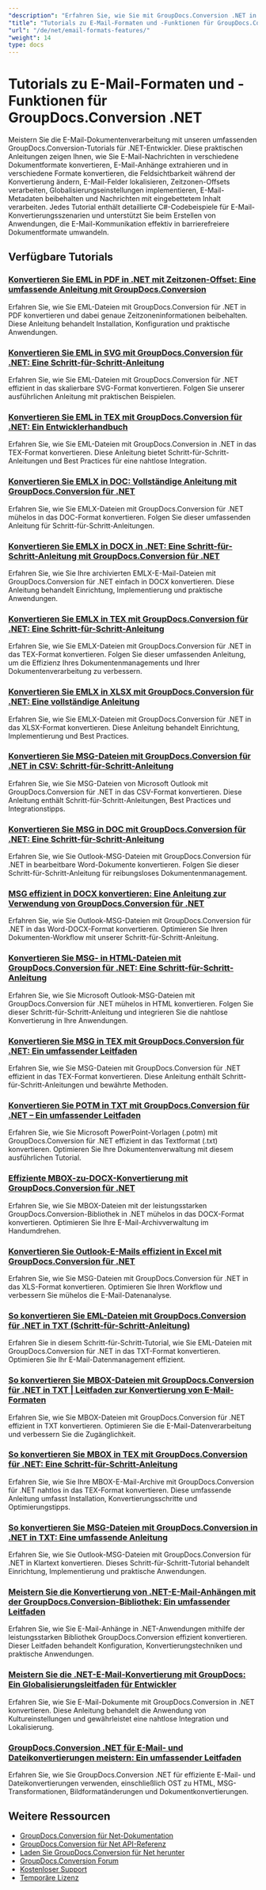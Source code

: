 ```yaml
---
"description": "Erfahren Sie, wie Sie mit GroupDocs.Conversion .NET in und aus E-Mail-Formaten (MSG, EML, EMLX) konvertieren und E-Mail-spezifische Funktionen handhaben."
"title": "Tutorials zu E-Mail-Formaten und -Funktionen für GroupDocs.Conversion .NET"
"url": "/de/net/email-formats-features/"
"weight": 14
type: docs
---
```

# Tutorials zu E-Mail-Formaten und -Funktionen für GroupDocs.Conversion .NET

Meistern Sie die E-Mail-Dokumentenverarbeitung mit unseren umfassenden GroupDocs.Conversion-Tutorials für .NET-Entwickler. Diese praktischen Anleitungen zeigen Ihnen, wie Sie E-Mail-Nachrichten in verschiedene Dokumentformate konvertieren, E-Mail-Anhänge extrahieren und in verschiedene Formate konvertieren, die Feldsichtbarkeit während der Konvertierung ändern, E-Mail-Felder lokalisieren, Zeitzonen-Offsets verarbeiten, Globalisierungseinstellungen implementieren, E-Mail-Metadaten beibehalten und Nachrichten mit eingebettetem Inhalt verarbeiten. Jedes Tutorial enthält detaillierte C#-Codebeispiele für E-Mail-Konvertierungsszenarien und unterstützt Sie beim Erstellen von Anwendungen, die E-Mail-Kommunikation effektiv in barrierefreiere Dokumentformate umwandeln.

## Verfügbare Tutorials

### [Konvertieren Sie EML in PDF in .NET mit Zeitzonen-Offset: Eine umfassende Anleitung mit GroupDocs.Conversion](./convert-eml-pdf-net-timezone-offset-groupdocs/)
Erfahren Sie, wie Sie EML-Dateien mit GroupDocs.Conversion für .NET in PDF konvertieren und dabei genaue Zeitzoneninformationen beibehalten. Diese Anleitung behandelt Installation, Konfiguration und praktische Anwendungen.

### [Konvertieren Sie EML in SVG mit GroupDocs.Conversion für .NET: Eine Schritt-für-Schritt-Anleitung](./convert-eml-svg-groupdocs-conversion-dotnet/)
Erfahren Sie, wie Sie EML-Dateien mit GroupDocs.Conversion für .NET effizient in das skalierbare SVG-Format konvertieren. Folgen Sie unserer ausführlichen Anleitung mit praktischen Beispielen.

### [Konvertieren Sie EML in TEX mit GroupDocs.Conversion für .NET: Ein Entwicklerhandbuch](./convert-eml-to-tex-groupdocs-net/)
Erfahren Sie, wie Sie EML-Dateien mit GroupDocs.Conversion in .NET in das TEX-Format konvertieren. Diese Anleitung bietet Schritt-für-Schritt-Anleitungen und Best Practices für eine nahtlose Integration.

### [Konvertieren Sie EMLX in DOC: Vollständige Anleitung mit GroupDocs.Conversion für .NET](./convert-emlx-to-doc-groupdocs-conversion-guide/)
Erfahren Sie, wie Sie EMLX-Dateien mit GroupDocs.Conversion für .NET mühelos in das DOC-Format konvertieren. Folgen Sie dieser umfassenden Anleitung für Schritt-für-Schritt-Anleitungen.

### [Konvertieren Sie EMLX in DOCX in .NET: Eine Schritt-für-Schritt-Anleitung mit GroupDocs.Conversion für .NET](./convert-emlx-to-docx-groupdocs-net/)
Erfahren Sie, wie Sie Ihre archivierten EMLX-E-Mail-Dateien mit GroupDocs.Conversion für .NET einfach in DOCX konvertieren. Diese Anleitung behandelt Einrichtung, Implementierung und praktische Anwendungen.

### [Konvertieren Sie EMLX in TEX mit GroupDocs.Conversion für .NET: Eine Schritt-für-Schritt-Anleitung](./convert-emlx-to-tex-groupdocs-conversion-net/)
Erfahren Sie, wie Sie EMLX-Dateien mit GroupDocs.Conversion für .NET in das TEX-Format konvertieren. Folgen Sie dieser umfassenden Anleitung, um die Effizienz Ihres Dokumentenmanagements und Ihrer Dokumentenverarbeitung zu verbessern.

### [Konvertieren Sie EMLX in XLSX mit GroupDocs.Conversion für .NET: Eine vollständige Anleitung](./convert-emlx-to-xlsx-groupdocs-net/)
Erfahren Sie, wie Sie EMLX-Dateien mit GroupDocs.Conversion für .NET in das XLSX-Format konvertieren. Diese Anleitung behandelt Einrichtung, Implementierung und Best Practices.

### [Konvertieren Sie MSG-Dateien mit GroupDocs.Conversion für .NET in CSV: Schritt-für-Schritt-Anleitung](./convert-msg-files-to-csv-using-groupdocs-conversion-for-net/)
Erfahren Sie, wie Sie MSG-Dateien von Microsoft Outlook mit GroupDocs.Conversion für .NET in das CSV-Format konvertieren. Diese Anleitung enthält Schritt-für-Schritt-Anleitungen, Best Practices und Integrationstipps.

### [Konvertieren Sie MSG in DOC mit GroupDocs.Conversion für .NET: Eine Schritt-für-Schritt-Anleitung](./convert-msg-to-doc-groupdocs-conversion-net/)
Erfahren Sie, wie Sie Outlook-MSG-Dateien mit GroupDocs.Conversion für .NET in bearbeitbare Word-Dokumente konvertieren. Folgen Sie dieser Schritt-für-Schritt-Anleitung für reibungsloses Dokumentenmanagement.

### [MSG effizient in DOCX konvertieren: Eine Anleitung zur Verwendung von GroupDocs.Conversion für .NET](./convert-msg-to-docx-groupdocs-conversion-dotnet/)
Erfahren Sie, wie Sie Outlook-MSG-Dateien mit GroupDocs.Conversion für .NET in das Word-DOCX-Format konvertieren. Optimieren Sie Ihren Dokumenten-Workflow mit unserer Schritt-für-Schritt-Anleitung.

### [Konvertieren Sie MSG- in HTML-Dateien mit GroupDocs.Conversion für .NET: Eine Schritt-für-Schritt-Anleitung](./convert-msg-files-to-html-groupdocs-conversion-dotnet/)
Erfahren Sie, wie Sie Microsoft Outlook-MSG-Dateien mit GroupDocs.Conversion für .NET mühelos in HTML konvertieren. Folgen Sie dieser Schritt-für-Schritt-Anleitung und integrieren Sie die nahtlose Konvertierung in Ihre Anwendungen.

### [Konvertieren Sie MSG in TEX mit GroupDocs.Conversion für .NET: Ein umfassender Leitfaden](./convert-msg-to-tex-groupdocs-dotnet/)
Erfahren Sie, wie Sie MSG-Dateien mit GroupDocs.Conversion für .NET effizient in das TEX-Format konvertieren. Diese Anleitung enthält Schritt-für-Schritt-Anleitungen und bewährte Methoden.

### [Konvertieren Sie POTM in TXT mit GroupDocs.Conversion für .NET – Ein umfassender Leitfaden](./convert-potm-to-txt-groupdocs-conversion-net/)
Erfahren Sie, wie Sie Microsoft PowerPoint-Vorlagen (.potm) mit GroupDocs.Conversion für .NET effizient in das Textformat (.txt) konvertieren. Optimieren Sie Ihre Dokumentenverwaltung mit diesem ausführlichen Tutorial.

### [Effiziente MBOX-zu-DOCX-Konvertierung mit GroupDocs.Conversion für .NET](./convert-mbox-to-docx-groupdocs-conversion-net/)
Erfahren Sie, wie Sie MBOX-Dateien mit der leistungsstarken GroupDocs.Conversion-Bibliothek in .NET mühelos in das DOCX-Format konvertieren. Optimieren Sie Ihre E-Mail-Archivverwaltung im Handumdrehen.

### [Konvertieren Sie Outlook-E-Mails effizient in Excel mit GroupDocs.Conversion für .NET](./convert-outlook-emails-to-excel-groupdocs-conversion-net/)
Erfahren Sie, wie Sie MSG-Dateien mit GroupDocs.Conversion für .NET in das XLS-Format konvertieren. Optimieren Sie Ihren Workflow und verbessern Sie mühelos die E-Mail-Datenanalyse.

### [So konvertieren Sie EML-Dateien mit GroupDocs.Conversion für .NET in TXT (Schritt-für-Schritt-Anleitung)](./convert-eml-txt-groupdocs-conversion-net/)
Erfahren Sie in diesem Schritt-für-Schritt-Tutorial, wie Sie EML-Dateien mit GroupDocs.Conversion für .NET in das TXT-Format konvertieren. Optimieren Sie Ihr E-Mail-Datenmanagement effizient.

### [So konvertieren Sie MBOX-Dateien mit GroupDocs.Conversion für .NET in TXT | Leitfaden zur Konvertierung von E-Mail-Formaten](./convert-mbox-to-txt-groupdocs-dotnet/)
Erfahren Sie, wie Sie MBOX-Dateien mit GroupDocs.Conversion für .NET effizient in TXT konvertieren. Optimieren Sie die E-Mail-Datenverarbeitung und verbessern Sie die Zugänglichkeit.

### [So konvertieren Sie MBOX in TEX mit GroupDocs.Conversion für .NET: Eine Schritt-für-Schritt-Anleitung](./convert-mbox-to-tex-groupdocs-conversion-net/)
Erfahren Sie, wie Sie Ihre MBOX-E-Mail-Archive mit GroupDocs.Conversion für .NET nahtlos in das TEX-Format konvertieren. Diese umfassende Anleitung umfasst Installation, Konvertierungsschritte und Optimierungstipps.

### [So konvertieren Sie MSG-Dateien mit GroupDocs.Conversion in .NET in TXT: Eine umfassende Anleitung](./convert-msg-to-txt-groupdocs-net-tutorial/)
Erfahren Sie, wie Sie Outlook-MSG-Dateien mit GroupDocs.Conversion für .NET in Klartext konvertieren. Dieses Schritt-für-Schritt-Tutorial behandelt Einrichtung, Implementierung und praktische Anwendungen.

### [Meistern Sie die Konvertierung von .NET-E-Mail-Anhängen mit der GroupDocs.Conversion-Bibliothek: Ein umfassender Leitfaden](./net-email-attachment-conversion-groupdocs-guide/)
Erfahren Sie, wie Sie E-Mail-Anhänge in .NET-Anwendungen mithilfe der leistungsstarken Bibliothek GroupDocs.Conversion effizient konvertieren. Dieser Leitfaden behandelt Konfiguration, Konvertierungstechniken und praktische Anwendungen.

### [Meistern Sie die .NET-E-Mail-Konvertierung mit GroupDocs: Ein Globalisierungsleitfaden für Entwickler](./master-net-email-conversion-groupdocs-globalization-guide/)
Erfahren Sie, wie Sie E-Mail-Dokumente mit GroupDocs.Conversion in .NET konvertieren. Diese Anleitung behandelt die Anwendung von Kultureinstellungen und gewährleistet eine nahtlose Integration und Lokalisierung.

### [GroupDocs.Conversion .NET für E-Mail- und Dateikonvertierungen meistern: Ein umfassender Leitfaden](./mastering-groupdocs-conversion-net-email-file-convert/)
Erfahren Sie, wie Sie GroupDocs.Conversion .NET für effiziente E-Mail- und Dateikonvertierungen verwenden, einschließlich OST zu HTML, MSG-Transformationen, Bildformatänderungen und Dokumentkonvertierungen.

## Weitere Ressourcen

- [GroupDocs.Conversion für Net-Dokumentation](https://docs.groupdocs.com/conversion/net/)
- [GroupDocs.Conversion für Net API-Referenz](https://reference.groupdocs.com/conversion/net/)
- [Laden Sie GroupDocs.Conversion für Net herunter](https://releases.groupdocs.com/conversion/net/)
- [GroupDocs.Conversion Forum](https://forum.groupdocs.com/c/conversion)
- [Kostenloser Support](https://forum.groupdocs.com/)
- [Temporäre Lizenz](https://purchase.groupdocs.com/temporary-license/)